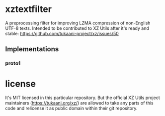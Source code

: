 # xztextfilter
A preprocessing filter for improving LZMA compression of non-English UTF-8 texts. Intended to be contributed to XZ Utils after it's ready and stable: https://github.com/tukaani-project/xz/issues/50

## Implementations

### proto1

# license

It's MIT licensed in this particular repository. But the official XZ Utils project maintainers (https://tukaani.org/xz/) are allowed to take any parts of this code and relicense it as public domain within their git repository.
